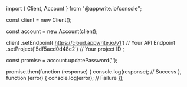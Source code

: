 import { Client, Account } from "@appwrite.io/console";

const client = new Client();

const account = new Account(client);

client
    .setEndpoint('https://cloud.appwrite.io/v1') // Your API Endpoint
    .setProject('5df5acd0d48c2') // Your project ID
;

const promise = account.updatePassword('');

promise.then(function (response) {
    console.log(response); // Success
}, function (error) {
    console.log(error); // Failure
});